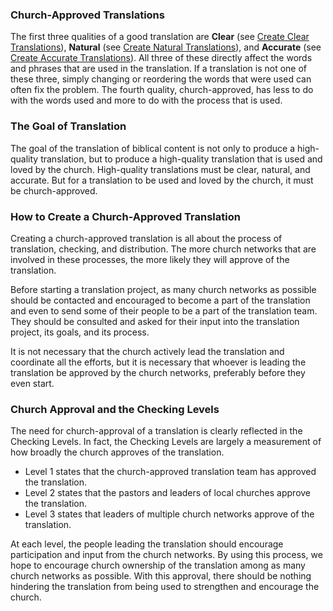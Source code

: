 
### Church-Approved Translations

The first three qualities of a good translation are **Clear** (see [Create Clear Translations](en/ta/translate/man/guidelines-clear)), **Natural** (see [Create Natural Translations](en/ta/translate/man/guidelines-natural)), and **Accurate** (see [Create Accurate Translations](en/ta/translate/man/guidelines-accurate)). All three of these directly affect the words and phrases that are used in the translation. If a translation is not one of these three, simply changing or reordering the words that were used can often fix the problem. The fourth quality, church-approved, has less to do with the words used and more to do with the process that is used. 

### The Goal of Translation

The goal of the translation of biblical content is not only to produce a high-quality translation, but to produce a high-quality translation that is used and loved by the church. High-quality translations must be clear, natural, and accurate. But for a translation to be used and loved by the church, it must be church-approved. 

### How to Create a Church-Approved Translation

Creating a church-approved translation is all about the process of translation, checking, and distribution. The more church networks that are involved in these processes, the more likely they will approve of the translation.

Before starting a translation project, as many church networks as possible should be contacted and encouraged to become a part of the translation and even to send some of their people to be a part of the translation team. They should be consulted and asked for their input into the translation project, its goals, and its process. 

It is not necessary that the church actively lead the translation and coordinate all the efforts, but it is necessary that whoever is leading the translation be approved by the church networks, preferably before they even start. 

### Church Approval and the Checking Levels

The need for church-approval of a translation is clearly reflected in the Checking Levels. In fact, the Checking Levels are largely a measurement of how broadly the church approves of the translation. 

  * Level 1 states that the church-approved translation team has approved the translation. 
  * Level 2 states that the pastors and leaders of local churches approve the translation.
  * Level 3 states that leaders of multiple church networks approve of the translation. 

At each level, the people leading the translation should encourage participation and input from the church networks. By using this process, we hope to encourage church ownership of the translation among as many church networks as possible. With this approval, there should be nothing hindering the translation from being used to strengthen and encourage the church.